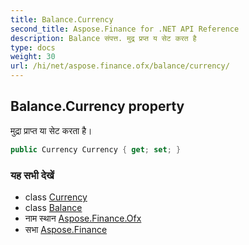 ```yaml
---
title: Balance.Currency
second_title: Aspose.Finance for .NET API Reference
description: Balance संपत्त. मुद्र प्रप्त य सेट करत है
type: docs
weight: 30
url: /hi/net/aspose.finance.ofx/balance/currency/
---
```

## Balance.Currency property

मुद्रा प्राप्त या सेट करता है।

```csharp
public Currency Currency { get; set; }
```

### यह सभी देखें

* class [Currency](../../currency/)
* class [Balance](../)
* नाम स्थान [Aspose.Finance.Ofx](../../balance/)
* सभा [Aspose.Finance](../../../)


